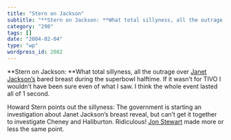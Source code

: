 ```yaml
---
title: "Stern on Jackson"
subtitle: "**Stern on Jackson: **What total sillyness, all the outrage over [Janet Jackson’s](http://story.news..."
category: "298"
tags: []
date: "2004-02-04"
type: "wp"
wordpress_id: 2082
---
```

**Stern on Jackson: **What total sillyness, all the outrage over [Janet Jackson’s](http://story.news.yahoo.com/news?tmpl=story&cid=514&e=8&u=/ap/20040204/ap_on_en_tv/super_bowl_jackson) bared breast during the superbowl halftime. If it wasn’t for TIVO I wouldn’t have been sure even of what I saw. I think the whole event lasted all of 1 second.

Howard Stern points out the sillyness: The government is starting an investigation about Janet Jackson’s breast reveal, but can’t get it together to investigate Cheney and Haliburton. Ridiculous! [Jon Stewart](http://www.comedycentral.com/tv_shows/thedailyshowwithjonstewart/) made more or less the same point.